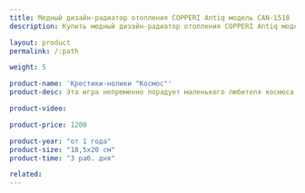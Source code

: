 ```yaml
---
title: Медный дизайн-радиатор отопления COPPERI Antiq модель CAN-1518
description: Купить медный дизайн-радиатор отопления COPPERI Antiq модель CAN-1518 по цене производителя в Москве.

layout: product
permalink: /:path

weight: 5

product-name: 'Крестики-нолики "Космос"'
product-desc: Эта игра непременно порадует маленького любителя космоса. Ракета и летающая тарелка поборются за победу и за чудесный приз, который заранее придумает вместе с соперником. Шнуровка потренирует мелкую моторику малыша. 

product-video:

product-price: 1200

product-year: "от 1 года"
product-size: "18,5х20 см"
product-time: "3 раб. дня"

related:
---
```

	